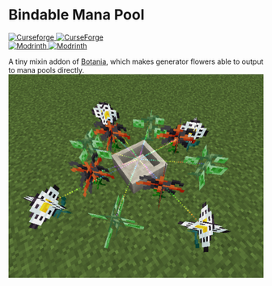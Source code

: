 # Bindable Mana Pool

[![Curseforge](https://badges.moddingx.org/curseforge/versions/1246565) ![CurseForge](https://badges.moddingx.org/curseforge/downloads/1246565)](https://www.curseforge.com/minecraft/mc-mods/bindable-mana-pool)  
[![Modrinth](https://badges.moddingx.org/modrinth/versions/5qDfsQJD) ![Modrinth](https://badges.moddingx.org/modrinth/downloads/5qDfsQJD)](https://modrinth.com/mod/bindable-mana-pool)

A tiny mixin addon of [Botania](https://github.com/VazkiiMods/Botania), which makes generator flowers able to output to mana pools directly.
![example](static/logo_4_3.png)
